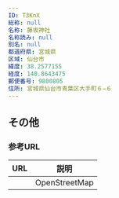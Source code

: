 ```yaml
---
ID: T3KnX
総称: null
名称: 藤坂神社
名称読み: null
別名: null
都道府県: 宮城県
区域: 仙台市
緯度: 38.2577155
経度: 140.8643475
郵便番号: 9800805
住所: 宮城県仙台市青葉区大手町６−６
---
```


## その他

### 参考URL

| URL | 説明          |
| --- | ------------- |
|     | OpenStreetMap |
